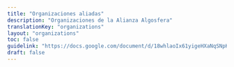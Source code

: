 ```yaml
---
title: "Organizaciones aliadas"
description: "Organizaciones de la Alianza Algosfera"
translationKey: "organizations"
layout: "organizations"
toc: false
guidelink: "https://docs.google.com/document/d/18whlaoIx61yigeHXaNqSNpKz1meCvN3PvWr4cybCR7I/edit"
draft: false
---
```

